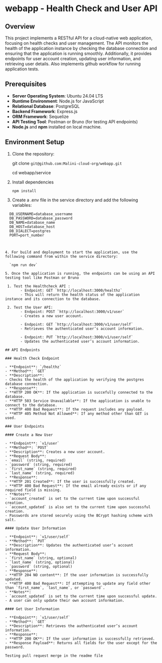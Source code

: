 # webapp - Health Check and User API

## Overview

This project implements a RESTful API for a cloud-native web application, focusing on health checks and user management. The API monitors the health of the application instance by checking the database connection and ensuring that the application is running smoothly. Additionally, it provides endpoints for user account creation, updating user information, and retrieving user details.
Also implements github workflow for running application tests.

## Prerequisites

- **Server Operating System**: Ubuntu 24.04 LTS
- **Runtime Environment**: Node.js for JavaScript
- **Relational Database**: PostgreSQL
- **Backend Framework**: Express.js
- **ORM Framework**: Sequelize
- **API Testing Tool**: Postman or Bruno (for testing API endpoints)
- **Node.js** and **npm** installed on local machine.

## Environment Setup

1. Clone the repository:

   git clone `git@github.com:Malini-cloud-org/webapp.git`

   cd webapp/service

2. Install dependencies

    `npm install`

3. Create a .env file in the service directory and add the following variables:

  ```plaintext
    DB_USERNAME=database_username
    DB_PASSWORD=database_password
    DB_NAME=database_name
    DB_HOST=database_host
    DB_DIALECT=postgres
    PORT=port_number

    

4. For build and deployment to start the application, use the following command from within the service directory:

    `npm run dev`

5. Once the application is running, the endpoints can be using an API testing tool like Postman or Bruno

   1. Test the Healthcheck API : 
         - Endpoint: GET `http://localhost:3000/healthz`
         - This will return the health status of the application instance and its connection to the database.
  
   2. Test the User API:
         - Endpoint: POST `http://localhost:3000/v1/user`
         - Creates a new user account.

         - Endpoint: GET `http://localhost:3000/v1/user/self`
         - Retrieves the authenticated user’s account information.

         - Endpoint: PUT `http://localhost:3000/v1/user/self`
         - Updates the authenticated user’s account information.

## API Endpoints

### Health Check Endpoint

- **Endpoint**: `/healthz`
- **Method**: `GET`
- **Description**:
  - Checks the health of the application by verifying the postgres database connection.
- **Response**:
  - **HTTP 200 OK**: If the application is succefully connected to the database.
  - **HTTP 503 Service Unavailable**: If the application is unable to connect to the database.
  - **HTTP 400 Bad Request**: If the request includes any payload.
  - **HTTP 405 Method Not Allowed**: If any method other than GET is used.

### User Endpoints

#### Create a New User

- **Endpoint**: `v1/user`
- **Method**: `POST`
- **Description**: Creates a new user account.
- **Request Body**:
  - `email` (string, required)
  - `password` (string, required)
  - `first_name` (string, required)
  - `last_name` (string, required)
- **Response**:
  - **HTTP 201 Created**: If the user is successfully created.
  - **HTTP 400 Bad Request**: If the email already exists or if any required field is missing.
- **Notes**:
  - `account_created` is set to the current time upon successful creation.
  - `account_updated` is also set to the current time upon successful creation.
  - Passwords are stored securely using the BCrypt hashing scheme with salt.

#### Update User Information

- **Endpoint**: `v1/user/self`
- **Method**: `PUT`
- **Description**: Updates the authenticated user’s account information.
- **Request Body**:
  - `first_name` (string, optional)
  - `last_name` (string, optional)
  - `password` (string, optional)
- **Response**:
  - **HTTP 204 NO content**: If the user information is successfully updated.
  - **HTTP 400 Bad Request**: If attempting to update any field other than `first_name`, `last_name`, or `password`.
- **Notes**:
  - `account_updated` is set to the current time upon successful update.
  - A user can only update their own account information.

#### Get User Information

- **Endpoint**: `v1/user/self`
- **Method**: `GET`
- **Description**: Retrieves the authenticated user’s account information.
- **Response**:
  - **HTTP 200 OK**: If the user information is successfully retrieved.
  - **Response Payload**: Returns all fields for the user except for the password.

Testing pull request merge in the readme file
